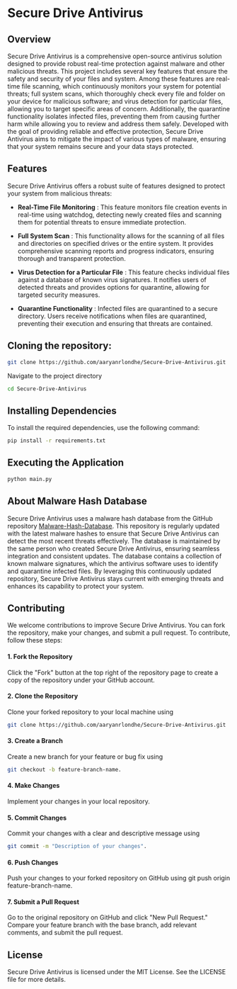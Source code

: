 # Secure Drive Antivirus

## Overview
Secure Drive Antivirus is a comprehensive open-source antivirus solution designed to provide robust real-time protection against malware and other malicious threats. This project includes several key features that ensure the safety and security of your files and system. Among these features are real-time file scanning, which continuously monitors your system for potential threats; full system scans, which thoroughly check every file and folder on your device for malicious software; and virus detection for particular files, allowing you to target specific areas of concern. Additionally, the quarantine functionality isolates infected files, preventing them from causing further harm while allowing you to review and address them safely. Developed with the goal of providing reliable and effective protection, Secure Drive Antivirus aims to mitigate the impact of various types of malware, ensuring that your system remains secure and your data stays protected. 

## Features
Secure Drive Antivirus offers a robust suite of features designed to protect your system from malicious threats:

- **Real-Time File Monitoring** <a name="real-time-file-monitoring"></a>: This feature monitors file creation events in real-time using watchdog, detecting newly created files and scanning them for potential threats to ensure immediate protection.

- **Full System Scan** <a name="full-system-scan"></a>: This functionality allows for the scanning of all files and directories on specified drives or the entire system. It provides comprehensive scanning reports and progress indicators, ensuring thorough and transparent protection.

- **Virus Detection for a Particular File** <a name="virus-detection-for-a-particular-file"></a>: This feature checks individual files against a database of known virus signatures. It notifies users of detected threats and provides options for quarantine, allowing for targeted security measures.

- **Quarantine Functionality** <a name="quarantine-functionality"></a>: Infected files are quarantined to a secure directory. Users receive notifications when files are quarantined, preventing their execution and ensuring that threats are contained.

## Cloning the repository:
```bash
git clone https://github.com/aaryanrlondhe/Secure-Drive-Antivirus.git
```
Navigate to the project directory
```bash
cd Secure-Drive-Antivirus
```
## Installing Dependencies
To install the required dependencies, use the following command:
```bash
pip install -r requirements.txt
```
## Executing the Application
```bash
python main.py
```

## About Malware Hash Database
Secure Drive Antivirus uses a malware hash database from the GitHub repository [Malware-Hash-Database](https://github.com/aaryanrlondhe/Malware-Hash-Database). This repository is regularly updated with the latest malware hashes to ensure that Secure Drive Antivirus can detect the most recent threats effectively. The database is maintained by the same person who created Secure Drive Antivirus, ensuring seamless integration and consistent updates. The database contains a collection of known malware signatures, which the antivirus software uses to identify and quarantine infected files. By leveraging this continuously updated repository, Secure Drive Antivirus stays current with emerging threats and enhances its capability to protect your system.

## Contributing

We welcome contributions to improve Secure Drive Antivirus. You can fork the repository, make your changes, and submit a pull request. To contribute, follow these steps:

#### 1. Fork the Repository
Click the "Fork" button at the top right of the repository page to create a copy of the repository under your GitHub account.

#### 2. Clone the Repository
Clone your forked repository to your local machine using
```bash
git clone https://github.com/aaryanrlondhe/Secure-Drive-Antivirus.git
```

#### 3. Create a Branch
Create a new branch for your feature or bug fix using
```bash
git checkout -b feature-branch-name.
```

#### 4. Make Changes
Implement your changes in your local repository.

#### 5. Commit Changes
Commit your changes with a clear and descriptive message using
```bash
git commit -m "Description of your changes".
```

#### 6. Push Changes
Push your changes to your forked repository on GitHub using git push origin feature-branch-name.

#### 7. Submit a Pull Request
Go to the original repository on GitHub and click "New Pull Request." Compare your feature branch with the base branch, add relevant comments, and submit the pull request.

## License
Secure Drive Antivirus is licensed under the MIT License. See the LICENSE file for more details.

